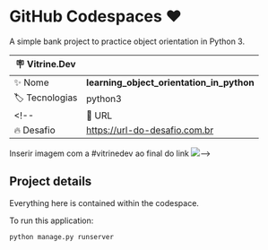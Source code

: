 # GitHub Codespaces ♥️

A simple bank project to practice object orientation in Python 3.

| :placard: Vitrine.Dev |     |
| -------------  | --- |
| :sparkles: Nome        | **learning_object_orientation_in_python**
| :label: Tecnologias | python3
<!--| :rocket: URL         | https://url-deploy.com.br
| :fire: Desafio     | https://url-do-desafio.com.br

 Inserir imagem com a #vitrinedev ao final do link 
![](https://via.placeholder.com/1200x500.png?text=imagem+lindona+do+meu+projeto#vitrinedev)-->

## Project details

Everything here is contained within the codespace.

To run this application:

```python
python manage.py runserver
```
